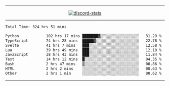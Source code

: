 <a href="https://www.github.com/ripavoid" target="_blank" rel="noreferrer">

-------

<div align='center'>
    <a href='https://discordapp.com/users/825178146797518881'>
        <img align='center' alt='discord-stats' src='https://api.discord-status.me/825178146797518881?nitro&boost=4&gradient=%231e0b1a%2C%23000000%2C%23000000%2C%23160316'></img>
    </a>
</div>

-------

<!--START_SECTION:waka-->

```txt
Total Time: 324 hrs 51 mins

Python            102 hrs 17 mins ███████▓░░░░░░░░░░░░░░░░░   31.29 %
TypeScript        74 hrs 28 mins  █████▓░░░░░░░░░░░░░░░░░░░   22.78 %
Svelte            41 hrs 7 mins   ███░░░░░░░░░░░░░░░░░░░░░░   12.58 %
Lua               39 hrs 49 mins  ███░░░░░░░░░░░░░░░░░░░░░░   12.18 %
JavaScript        38 hrs 43 mins  ███░░░░░░░░░░░░░░░░░░░░░░   11.84 %
Text              14 hrs 12 mins  █░░░░░░░░░░░░░░░░░░░░░░░░   04.35 %
Bash              2 hrs 47 mins   ▒░░░░░░░░░░░░░░░░░░░░░░░░   00.86 %
HTML              2 hrs 2 mins    ░░░░░░░░░░░░░░░░░░░░░░░░░   00.63 %
Other             2 hrs 1 min     ░░░░░░░░░░░░░░░░░░░░░░░░░   00.62 %
```

<!--END_SECTION:waka-->

-------
